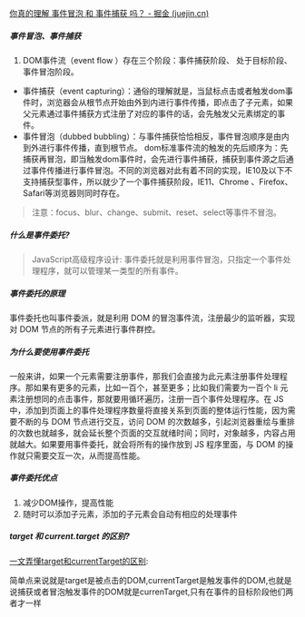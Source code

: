 [你真的理解 事件冒泡 和 事件捕获 吗？ - 掘金 (juejin.cn)](https://juejin.cn/post/6844903834075021326)

##### 事件冒泡、事件捕获

1. DOM事件流（event  flow ）存在三个阶段：事件捕获阶段、 处于目标阶段、 事件冒泡阶段。
+ 事件捕获（event  capturing）：通俗的理解就是，当鼠标点击或者触发dom事件时，浏览器会从根节点开始由外到内进行事件传播，即点击了子元素，如果父元素通过事件捕获方式注册了对应的事件的话，会先触发父元素绑定的事件。
+ 事件冒泡（dubbed  bubbling）：与事件捕获恰恰相反，事件冒泡顺序是由内到外进行事件传播，直到根节点。
dom标准事件流的触发的先后顺序为：先捕获再冒泡，即当触发dom事件时，会先进行事件捕获，捕获到事件源之后通过事件传播进行事件冒泡。不同的浏览器对此有着不同的实现，IE10及以下不支持捕获型事件，所以就少了一个事件捕获阶段，IE11、Chrome 、Firefox、Safari等浏览器则同时存在。


> 注意：focus、blur、change、submit、reset、select等事件不冒泡。


##### 什么是事件委托?
> JavaScript高级程序设计: 事件委托就是利用事件冒泡，只指定一个事件处理程序，就可以管理某一类型的所有事件。

##### 事件委托的原理

事件委托也叫事件委派，就是利用 DOM 的冒泡事件流，注册最少的监听器，实现对 DOM 节点的所有子元素进行事件群控。

##### 为什么要使用事件委托

一般来讲，如果一个元素需要注册事件，那我们会直接为此元素注册事件处理程序。那如果有更多的元素，比如一百个，甚至更多；比如我们需要为一百个 li 元素注册想同的点击事件，那就要用循环遍历，注册一百个事件处理程序。在 JS 中，添加到页面上的事件处理程序数量将直接关系到页面的整体运行性能，因为需要不断的与 DOM 节点进行交互，访问 DOM 的次数越多，引起浏览器重绘与重排的次数也就越多，就会延长整个页面的交互就绪时间；同时，对象越多，内容占用就越大。如果要用事件委托，就会将所有的操作放到 JS 程序里面，与 DOM 的操作就只需要交互一次，从而提高性能。

##### 事件委托优点
1. 减少DOM操作，提高性能
2. 随时可以添加子元素，添加的子元素会自动有相应的处理事件

##### target 和 current.target 的区别?

[一文弄懂target和currentTarget的区别](https://blog.csdn.net/qq_43379916/article/details/94601043):

简单点来说就是target是被点击的DOM,currentTarget是触发事件的DOM,也就是说捕获或者冒泡触发事件的DOM就是currenTarget,只有在事件的目标阶段他们两者才一样
